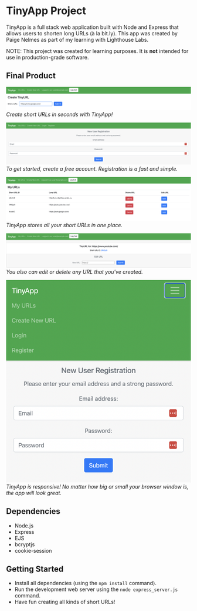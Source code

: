 # TinyApp Project

TinyApp is a full stack web application built with Node and Express that allows users to shorten long URLs (à la bit.ly). This app was created by Paige Nelmes as part of my learning with Lighthouse Labs. 

NOTE: This project was created for learning purposes. It is <strong>not</strong> intended for use in production-grade software.


## Final Product

!["Create short URLs in seconds with TinyApp."](https://github.com/paigenelmes/tinyapp/blob/main/docs/tinyapp-create-URL.png?raw=true)
_Create short URLs in seconds with TinyApp!_

!["To get started, create a free account. Registration is a fast and simple."](https://github.com/paigenelmes/tinyapp/blob/main/docs/tinyapp-register.png?raw=true)
_To get started, create a free account. Registration is a fast and simple._

!["Simply log into your account and TinyApp stores all your short URLs in one place."](https://github.com/paigenelmes/tinyapp/blob/main/docs/tinyapp-my-URLs.png?raw=true)
_TinyApp stores all your short URLs in one place._

!["You also can edit or delete any URL that you've created."](https://github.com/paigenelmes/tinyapp/blob/main/docs/tinyapp-edit-URL.png?raw=true)
_You also can edit or delete any URL that you've created._

!["TinyApp is responsive! No matter how big or small your browser window is, the app will look great."](https://github.com/paigenelmes/tinyapp/blob/main/docs/tinyapp-responsive.png?raw=true)
_TinyApp is responsive! No matter how big or small your browser window is, the app will look great._

## Dependencies

- Node.js
- Express
- EJS
- bcryptjs
- cookie-session

## Getting Started

- Install all dependencies (using the `npm install` command).
- Run the development web server using the `node express_server.js` command.
- Have fun creating all kinds of short URLs!